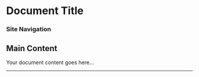 <!-- description: Brief description for navigation tables -->
# Document Title

### Site Navigation

## Main Content
Your document content goes here...

---